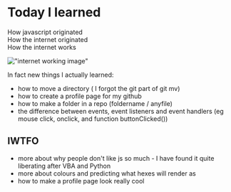 # Today I learned

How javascript originated   
How the internet originated   
How the internet works   

!["internet working image"](https://mocomi.com/wp-content/uploads/2016/10/MOC_GIFO_INTERNET.gif)

In fact new things I actually learned:   
- how to move a directory ( I forgot the git part of git mv)
- how to create a profile page for my github
- how to make a folder in a repo (foldername / anyfile)
- the difference between events, event listeners and event handlers (eg mouse click, onclick, and function buttonClicked())

## IWTFO   

- more about why people don't like js so much - I have found it quite liberating after VBA and Python
- more about colours and predicting what hexes will render as
- how to make a profile page look really cool

